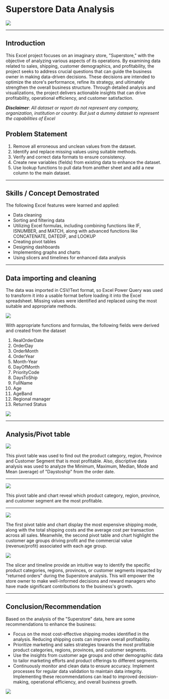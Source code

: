 # Superstore Data Analysis
![](Superstore_dashboard.JPG)
___

## Introduction
This Excel project focuses on an imaginary store, "Superstore," with the objective of analyzing various aspects of its operations. By examining data related to sales, shipping, customer demographics, and profitability, the project seeks to address crucial questions that can guide the business owner in making data-driven decisions. These decisions are intended to optimize the store's performance, refine its strategy, and ultimately strengthen the overall business structure. Through detailed analysis and visualizations, the project delivers actionable insights that can drive profitability, operational efficiency, and customer satisfaction.

**_Disclaimer_**: _All dataset or report do not represent any company, organization, institution or country. But just a dummy dataset to represent the capabilities of Excel_

## Problem Statement
1. Remove all erroneous and unclean values from the dataset.
2. Identify and replace missing values using suitable methods.
3. Verify and correct data formats to ensure consistency.
4. Create new variables (fields) from existing data to enhance the dataset.
5. Use lookup functions to pull data from another sheet and add a new column to the main dataset.
___

## Skills / Concept Demostrated
The following Excel features were learned and applied:
- Data cleaning
- Sorting and filtering data
- Utilizing Excel formulas, including combining functions like IF, ISNUMBER, and MATCH, along with advanced functions like CONCATENATE, DATEDIF, and LOOKUP
- Creating pivot tables
- Designing dashboards
- Implementing graphs and charts
- Using slicers and timelines for enhanced data analysis
___

## Data importing and cleaning
The data was imported in CSV/Text format, so Excel Power Query was used to transform it into a usable format before loading it into the Excel spreadsheet. Missing values were identified and replaced using the most suitable and appropriate methods.

![](CSV_imported_dataset.JPG)

With appropriate functions and formulas, the following fields were derived and created from the dataset
1.	RealOrderDate
2.	OrderDay
3.	OrderMonth
4.	 OrderYear 
5.	Month-Year 
6.	DayOfMonth 
7.	PriorityCode
8.	DaysToShip
9.	FullName
10.	Age
11.	AgeBand
12.	Regional manager
13.	Returned Status

![](Cleaned_dataset.JPG)
___


## Analysis/Pivot table
![](Dayofship.JPG)

This pivot table was used to find out the product category, region, Province and Customer Segment that is most profitable. Also, discriptive data analysis was used to analyze the Minimum, Maximum, Median, Mode and Mean (average) of "Daystoship" from the order date.
___

![](Profit_customer.JPG)

This pivot table and chart reveal which product category, region, province, and customer segment are the most profitable.
___

![](Shipping_cost.JPG)

The first pivot table and chart display the most expensive shipping mode, along with the total shipping costs and the average cost per transaction across all sales. Meanwhile, the second pivot table and chart highlight the customer age groups driving profit and the commercial value (revenue/profit) associated with each age group.

![](Slicer_effect.JPG)

The slicer and timeline provide an intuitive way to identify the specific product categories, regions, provinces, or customer segments impacted by "returned orders" during the Superstore analysis.  This will empower the store owner to make well-informed decisions and reward managers who have made significant contributions to the business's growth.
___
## Conclusion/Recommendation
Based on the analysis of the "Superstore" data, here are some recommendations to enhance the business:

- Focus on the most cost-effective shipping modes identified in the analysis. Reducing shipping costs can improve overall profitability.
- Prioritize marketing and sales strategies towards the most profitable product categories, regions, provinces, and customer segments.
- Use the insights from customer age groups and other demographic data to tailor marketing efforts and product offerings to different segments.
- Continuously monitor and clean data to ensure accuracy. Implement processes for regular data validation to maintain data integrity.
Implementing these recommendations can lead to improved decision-making, operational efficiency, and overall business growth.

![](Thank_you.jpg)
